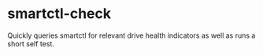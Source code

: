 # smartctl-check
Quickly queries smartctl for relevant drive health indicators as well as runs a short self test. 
